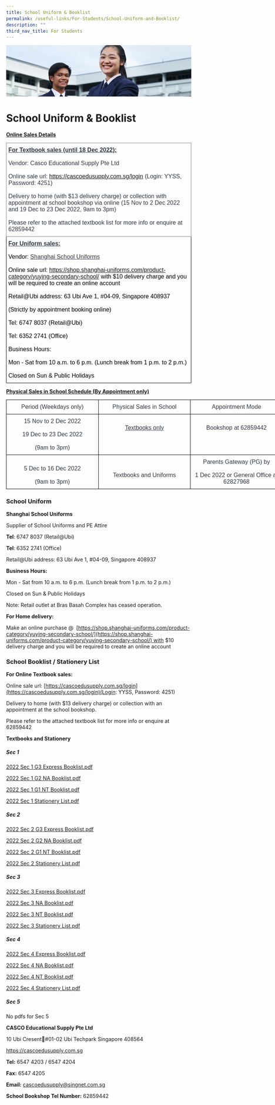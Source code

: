 ```yaml
---
title: School Uniform & Booklist
permalink: /useful-links/For-Students/School-Uniform-and-Booklist/
description: ""
third_nav_title: For Students
---
```

![](/images/Useful%20Links.jpg)

School Uniform & Booklist
=========================
<u><b>Online Sales Details</u></b>

<style type="text/css">
.tg  {border-collapse:collapse;border-spacing:0;}
.tg td{border-color:black;border-style:solid;border-width:1px;font-family:Arial, sans-serif;font-size:14px;
  overflow:hidden;padding:10px 5px;word-break:normal;}
.tg th{border-color:black;border-style:solid;border-width:1px;font-family:Arial, sans-serif;font-size:14px;
  font-weight:normal;overflow:hidden;padding:10px 5px;word-break:normal;}
.tg .tg-lndf{color:#313942;font-size:16px;text-align:left;vertical-align:top}
.tg .tg-7pn6{border-color:inherit;color:#313942;font-size:16px;text-align:left;vertical-align:top}
</style>
<table class="tg">
<thead>
  <tr>
    <th class="tg-7pn6"><span style="font-weight:bold;text-decoration:underline">For Textbook sales (until 18 Dec 2022):</span><br><br>Vendor: Casco Educational Supply Pte Ltd<br><br>Online sale url: <a href="https://cascoedusupply.com.sg/login" target="_blank" rel="noopener noreferrer">https://cascoedusupply.com.sg/login</a> (Login: YYSS, Password: 4251)<br><br>Delivery to home (with $13 delivery charge) or collection with appointment at school bookshop via online (15 Nov to 2 Dec 2022 and 19 Dec to 23 Dec 2022, 9am to 3pm)<br><br>Please refer to the attached textbook list for more info or enquire at 62859442<br></th>
  </tr>
</thead>
<tbody>
  <tr>
    <td class="tg-lndf"><span style="font-weight:bold;text-decoration:underline">For Uniform sales:</span><br><br><span style="color:black">Vendor:</span> <span style="text-decoration:underline">Shanghai School Uniforms</span><br><br><span style="color:black">Online sale url:</span> <a href="https://shop.shanghai-uniforms.com/product-category/yuying-secondary-school/" target="_blank" rel="noopener noreferrer">https://shop.shanghai-uniforms.com/product-category/yuying-secondary-school/</a><span style="color:black"> with $10 delivery charge and you will be required to create an online account</span><br><br><span style="color:black">Retail@Ubi address: 63 Ubi Ave 1, #04-09, Singapore 408937</span><br><br><span style="color:black">(Strictly by appointment booking online)</span><br><br><span style="color:black">Tel: 6747 8037 (Retail@Ubi)</span><br><br><span style="color:black">Tel: 6352 2741 (Office)</span><br><br><span style="color:black">Business Hours:</span><br><br><span style="color:black">Mon - Sat from 10 a.m. to 6 p.m. (Lunch break from 1 p.m. to 2 p.m.)</span><br><br><span style="color:black">Closed on Sun &amp; Public Holidays</span><br></td>
  </tr>
</tbody>
</table>

<u><b>Physical Sales in School Schedule (By Appointment only)</u></b>

<style type="text/css">
.tg  {border-collapse:collapse;border-spacing:0;}
.tg td{border-color:black;border-style:solid;border-width:1px;font-family:Arial, sans-serif;font-size:14px;
  overflow:hidden;padding:10px 5px;word-break:normal;}
.tg th{border-color:black;border-style:solid;border-width:1px;font-family:Arial, sans-serif;font-size:14px;
  font-weight:normal;overflow:hidden;padding:10px 5px;word-break:normal;}
.tg .tg-6vy7{color:#313942;font-size:16px;text-align:center;text-decoration:underline;vertical-align:top}
.tg .tg-9h17{color:#313942;font-size:16px;text-align:center;vertical-align:top}
</style>
<table class="tg" style="undefined;table-layout: fixed; width: 753px">
<colgroup>
<col style="width: 251px">
<col style="width: 251px">
<col style="width: 251px">
</colgroup>
<thead>
  <tr>
    <th class="tg-9h17">Period (Weekdays only)</th>
    <th class="tg-9h17">Physical Sales in School</th>
    <th class="tg-9h17">Appointment Mode</th>
  </tr>
</thead>
<tbody>
  <tr>
    <td class="tg-9h17">15 Nov to 2 Dec 2022<br><br>19 Dec to 23 Dec 2022<br><br>(9am to 3pm)</td>
    <td class="tg-6vy7"><br>Textbooks only</td>
    <td class="tg-9h17"><br>Bookshop at 62859442</td>
  </tr>
  <tr>
    <td class="tg-9h17"><br>5 Dec to 16 Dec 2022<br><br>(9am to 3pm)</td>
    <td class="tg-9h17"><br><br>Textbooks and Uniforms</td>
    <td class="tg-9h17">Parents Gateway (PG) by <br><br>1 Dec 2022 or General Office at 62827968<br></td>
  </tr>
</tbody>
</table>

### School Uniform

<b>Shanghai School Uniforms</b>

Supplier of School Uniforms and PE Attire

<b>Tel</b>: 6747 8037 (Retail@Ubi)

<b>Tel</b>: 6352 2741 (Office)  
  

Retail@Ubi address: 63 Ubi Ave 1, #04-09, Singapore 408937

  

<b>Business Hours:</b>

Mon - Sat from 10 a.m. to 6 p.m. (Lunch break from 1 p.m. to 2 p.m.)

Closed on Sun & Public Holidays

Note: Retail outlet at Bras Basah Complex has ceased operation.

  

<b>For Home delivery:</b>

Make an online purchase @  [https://shop.shanghai-uniforms.com/product-category/yuying-secondary-school/](https://shop.shanghai-uniforms.com/product-category/yuying-secondary-school/) with $10 delivery charge and you will be required to create an online account


### School Booklist / Stationery List


<b>For Online Textbook sales:</b> 

Online sale url: [https://cascoedusupply.com.sg/login](https://cascoedusupply.com.sg/login)(Login: YYSS, Password: 4251)  

  

Delivery to home (with $13 delivery charge) or collection with an appointment at the school bookshop.

  

Please refer to the attached textbook list for more info or enquire at 62859442

<b>Textbooks and Stationery</b>



##### **Sec 1**

[2022 Sec 1 G3 Express Booklist.pdf](/files/2022%20Sec%201%20G3%20Express%20Booklist.pdf)

[2022 Sec 1 G2 NA Booklist.pdf](/files/2022%20Sec%201%20G2%20NA%20Booklist.pdf)

[2022 Sec 1 G1 NT Booklist.pdf](/files/2022%20Sec%201%20G1%20NT%20Booklist.pdf)

[2022 Sec 1 Stationery List.pdf](/files/2022%20Sec%201%20Stationery%20List.pdf)

##### **Sec 2**

[2022 Sec 2 G3 Express Booklist.pdf](/files/2022%20Sec%202%20G3%20Express%20Booklist.pdf)

[2022 Sec 2 G2 NA Booklist.pdf](/files/2022%20Sec%202%20G2%20NA%20Booklist.pdf)

[2022 Sec 2 G1 NT Booklist.pdf](/files/2022%20Sec%202%20G1%20NT%20Booklist.pdf)

[2022 Sec 2 Stationery List.pdf](/files/2022%20Sec%202%20Stationery%20List.pdf)

##### **Sec 3**

[2022 Sec 3 Express Booklist.pdf](/files/2022%20Sec%203%20Express%20Booklist.pdf)

[2022 Sec 3 NA Booklist.pdf](/files/2022%20Sec%203%20NA%20Booklist.pdf)

[2022 Sec 3 NT Booklist.pdf](/files/2022%20Sec%203%20NT%20Booklist.pdf)

[2022 Sec 3 Stationery List.pdf](https://yuyingsec.moe.edu.sg/qql/slot/u201/2022/Useful%20Links/For%20Students/Book/2022%20Sec%203%20Stationery%20List.pdf)


##### **Sec 4**

[2022 Sec 4 Express Booklist.pdf](/files/2022%20Sec%204%20Express%20Booklist.pdf)

[2022 Sec 4 NA Booklist.pdf](/files/2022%20Sec%204%20NA%20Booklist.pdf)

[2022 Sec 4 NT Booklist.pdf](/files/2022%20Sec%204%20NT%20Booklist.pdf)

[2022 Sec 4 Stationery List.pdf](/files/2022%20Sec%204%20Stationery%20List.pdf)

##### **Sec 5**

No pdfs for Sec 5


**CASCO Educational Supply Pte Ltd**

10 Ubi Cresent#01-02 Ubi Techpark Singapore 408564

https://cascoedusupply.com.sg

  

**Tel:** 6547 4203 / 6547 4204  

**Fax:** 6547 4205

**Email:** cascoedusupply@singnet.com.sg

**School Bookshop Tel Number:** 62859442